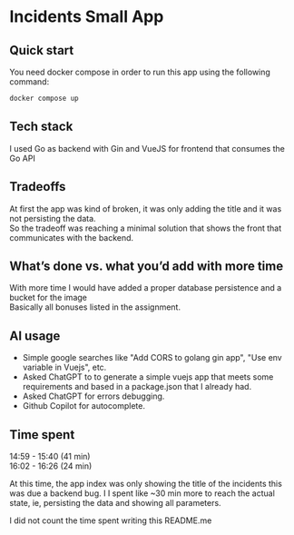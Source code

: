 # Incidents Small App

## Quick start
You need docker compose in order to run this app using the following command:

```bash
docker compose up
```

## Tech stack
I used Go as backend with Gin and VueJS for frontend that consumes the Go API

## Tradeoffs
At first the app was kind of broken, it was only adding the title and it was not persisting the data.  
So the tradeoff was reaching a minimal solution that shows the front that communicates with the backend.

## What’s done vs. what you’d add with more time
With more time I would have added a proper database persistence and a bucket for the image  
Basically all bonuses listed in the assignment.

## AI usage
* Simple google searches like "Add CORS to golang gin app", "Use env variable in Vuejs", etc.
* Asked ChatGPT to to generate a simple vuejs app that meets some requirements and based in a package.json that I already had.
* Asked ChatGPT for errors debugging.
* Github Copilot for autocomplete.


## Time spent
14:59 - 15:40 (41 min)  
16:02 - 16:26 (24 min)  

At this time, the app index was only showing the title of the incidents this was due a backend bug. I I spent like ~30 min more to reach the actual state, ie, persisting the data and showing all parameters.

I did not count the time spent writing this README.me
